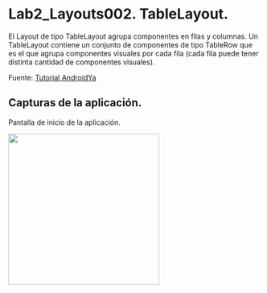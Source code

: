 # Lab2_Layouts002. TableLayout.

El Layout de tipo TableLayout agrupa componentes en filas y columnas. Un TableLayout contiene un conjunto de componentes de tipo TableRow que es el que agrupa componentes visuales por cada fila (cada fila puede tener distinta cantidad de componentes visuales).

Fuente: [Tutorial AndroidYa](http://www.tutorialesprogramacionya.com/javaya/androidya/androidstudioya/detalleconcepto.php?codigo=19&inicio=0)

## Capturas de la aplicación.

Pantalla de inicio de la aplicación.

<img src="https://dl.dropboxusercontent.com/u/52992573/PGL/Lab2/Layouts/Lab2_Layouts002_1.png" width="300">
